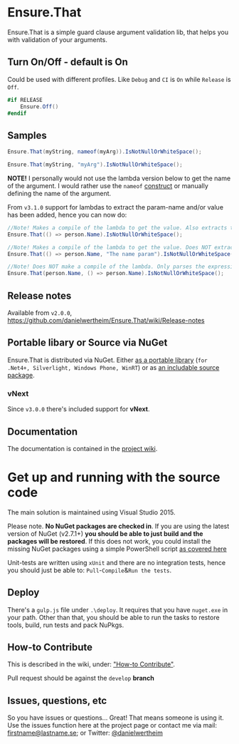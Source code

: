 # Ensure.That
Ensure.That is a simple guard clause argument validation lib, that helps you with validation of your arguments.

## Turn On/Off - default is On
Could be used with different profiles. Like `Debug` and `CI` is `On` while `Release` is `Off`.

```csharp
#if RELEASE
    Ensure.Off()
#endif
```

## Samples
```csharp
Ensure.That(myString, nameof(myArg)).IsNotNullOrWhiteSpace();

Ensure.That(myString, "myArg").IsNotNullOrWhiteSpace();
```

**NOTE!** I personally would not use the lambda version below to get the name of the argument. I would rather use the `nameof` [construct](https://msdn.microsoft.com/en-us/library/dn986596.aspx) or manually defining the name of the argument.

From `v3.1.0` support for lambdas to extract the param-name and/or value has been added, hence you can now do:

```csharp
//Note! Makes a compile of the lambda to get the value. Also extracts the param name "person.Name" from the expression.
Ensure.That(() => person.Name).IsNotNullOrWhiteSpace();

//Note! Makes a compile of the lambda to get the value. Does NOT extract the param name "person.Name" from the expression.
Ensure.That(() => person.Name, "The name param").IsNotNullOrWhiteSpace();

//Note! Does NOT make a compile of the lambda. Only parses the expression to get the param name "person.Name" from the expression.
Ensure.That(person.Name, () => person.Name).IsNotNullOrWhiteSpace();
```

## Release notes ##
Available from `v2.0.0`, https://github.com/danielwertheim/Ensure.That/wiki/Release-notes

## Portable libary or Source via NuGet #
Ensure.That is distributed via NuGet. Either [as a portable library](http://nuget.org/packages/ensure.that) (`for .Net4+, Silverlight, Windows Phone, WinRT`) or as [an includable source package](http://nuget.org/packages/ensure.that.source).

### vNext ###
Since `v3.0.0` there's included support for **vNext**.

## Documentation ##
The documentation is contained in the [project wiki](https://github.com/danielwertheim/ensure.that/wiki).

# Get up and running with the source code #
The main solution is maintained using Visual Studio 2015.

Please note. **No NuGet packages are checked in**. If you are using the latest version of NuGet (v2.7.1+) **you should be able to just build and the packages will be restored**. If this does not work, you could install the missing NuGet packages using a simple PowerShell script [as covered here](http://danielwertheim.se/2013/08/12/nuget-restore-powershell-vs-rake)

Unit-tests are written using `xUnit` and there are no integration tests, hence you should just be able to: `Pull`-`Compile`&`Run the tests`.

## Deploy ##
There's a `gulp.js` file under `.\deploy`. It requires that you have `nuget.exe` in your path. Other than that, you should be able to run the tasks to restore tools, build, run tests and pack NuPkgs.

## How-to Contribute ##
This is described in the wiki, under: ["How-to Contribute"](https://github.com/danielwertheim/Ensure.That/wiki/how-to-contribute).

Pull request should be against the `develop` **branch**

## Issues, questions, etc ##
So you have issues or questions... Great! That means someone is using it. Use the issues function here at the project page or contact me via mail: firstname@lastname.se; or Twitter: [@danielwertheim](https://twitter.com/danielwertheim)